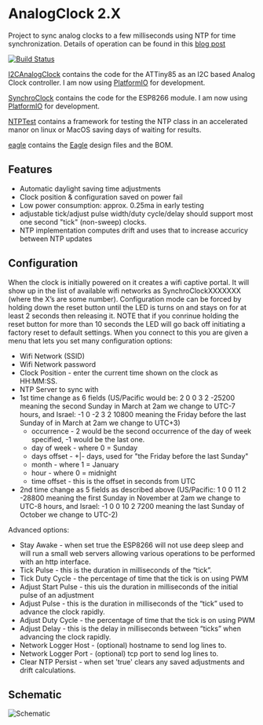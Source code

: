 # AnalogClock 2.X

Project to sync analog clocks to a few milliseconds using NTP for time synchronization. Details of operation can be found in this [blog post](https://blog.taboola.com/analog-clocks-ntp/)

[![Build Status](https://travis-ci.org/liebman/AnalogClock.svg?branch=master)](https://travis-ci.org/liebman/AnalogClock)

[I2CAnalogClock](I2CAnalogClock) contains the code for the ATTiny85 as an I2C based Analog Clock controller.  I am now using [PlatformIO](https://platformio.org/) for development.

[SynchroClock](SynchroClock) contains the code for the ESP8266 module.   I am now using [PlatformIO](https://platformio.org/) for development.

[NTPTest](NTPTest) contains a framework for testing the NTP class in an accelerated manor on linux or MacOS saving days of waiting for results.

[eagle](eagle) contains the [Eagle](https://www.autodesk.com/products/eagle/overview) design files and the BOM.

## Features

* Automatic daylight saving time adjustments
* Clock position & configuration saved on power fail
* Low power consumption: approx. 0.25ma in early testing
* adjustable tick/adjust pulse width/duty cycle/delay should support most one second "tick" (non-sweep) clocks.
* NTP implementation computes drift and uses that to increase accuricy between NTP updates

## Configuration

   When the clock is initially powered on it creates a wifi captive portal.  It will show up in the list of available wifi networks as SynchroClockXXXXXXX (where the X’s are some number).  Configuration mode can be forced by holding down the reset button until the LED is turns on and stays on for at least 2 seconds then releasing it. NOTE that if you conrinue holding the reset button for more than 10 seconds the LED will go back off initiating a factory reset to default settings. When you connect to this you are given a menu that lets you set many configuration options:

* Wifi Network (SSID)
* Wifi Network password
* Clock Position - enter the current time shown on the clock as HH:MM:SS.
* NTP Server to sync with
* 1st time change as 6 fields (US/Pacific would be: 2 0 0 3 2 -25200 meaning the second Sunday in March at 2am we change to UTC-7 hours, and Israel: -1 0 -2 3 2 10800 meaning the Friday before the last Sunday of in March at 2am we change to UTC+3)
  * occurrence - 2 would be the second occurrence of the day of week specified, -1 would be the last one.
  * day of week - where 0 = Sunday
  * days offset - +|- days, used for "the Friday before the last Sunday"
  * month - where 1 = January
  * hour - where 0 = midnight
  * time offset - this is the offset in seconds from UTC
* 2nd time change as 5 fields as described above (US/Pacific: 1 0 0 11 2 -28800 meaning the first Sunday in November at 2am we change to UTC-8 hours, and Israel: -1 0 0 10 2 7200 meaning the last Sunday of October we change to UTC-2)

Advanced options:

* Stay Awake - when set true the ESP8266 will not use deep sleep and will run a small web servers allowing various operations to be performed with an http interface.
* Tick Pulse - this is the duration in milliseconds of the “tick”.
* Tick Duty Cycle - the percentage of time that the tick is on using PWM
* Adjust Start Pulse - this uis the duration in milliseconds of the initial pulse of an adjustment
* Adjust Pulse - this is the duration in milliseconds of the “tick” used to advance the clock rapidly.
* Adjust Duty Cycle - the percentage of time that the tick is on using PWM
* Adjust Delay - this is the delay in milliseconds between “ticks” when advancing the clock rapidly.
* Network Logger Host - (optional) hostname to send log lines to.
* Network Logger Port - (optional) tcp port to send log lines to.
* Clear NTP Persist - when set 'true' clears any saved adjustments and drift calculations.

## Schematic

![Schematic](images/SynchroClock.png)
